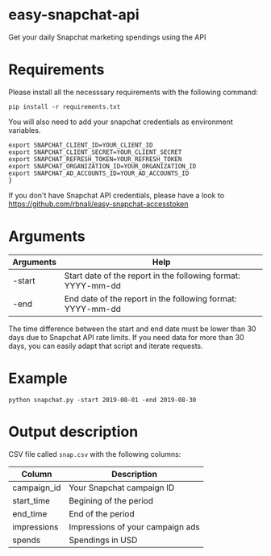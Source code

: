 # easy-snapchat-api
Get your daily Snapchat marketing spendings using the API

# Requirements

Please install all the necesssary requirements with the following command:
```
pip install -r requirements.txt
```

You will also need to add your snapchat credentials as environment variables.

```
export SNAPCHAT_CLIENT_ID=YOUR_CLIENT_ID
export SNAPCHAT_CLIENT_SECRET=YOUR_CLIENT_SECRET
export SNAPCHAT_REFRESH_TOKEN=YOUR_REFRESH_TOKEN
export SNAPCHAT_ORGANIZATION_ID=YOUR_ORGANIZATION_ID
export SNAPCHAT_AD_ACCOUNTS_ID=YOUR_AD_ACCOUNTS_ID
}
```

If you don't have Snapchat API credentials, please have a look to https://github.com/rbnali/easy-snapchat-accesstoken

# Arguments

Arguments       | Help
-------------   | -------------
-start          | Start date of the report in the following format: YYYY-mm-dd
-end            | End date of the report in the following format: YYYY-mm-dd

The time difference between the start and end date must be lower than 30 days due to Snapchat API rate limits. If you need data for more than 30 days, you can easily adapt that script and iterate requests.

# Example

```
python snapchat.py -start 2019-08-01 -end 2019-08-30
```

# Output description

CSV file called `snap.csv` with the following columns:

Column                        | Description
-------------                 | -------------
campaign_id                   | Your Snapchat campaign ID
start_time                    | Begining of the period
end_time                      | End of the period
impressions                   | Impressions of your campaign ads
spends                        | Spendings in USD
